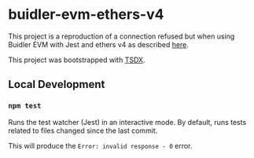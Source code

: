 # buidler-evm-ethers-v4

This project is a reproduction of a connection refused but when using
Buidler EVM with Jest and ethers v4 as described [here](https://github.com/nomiclabs/buidler/issues/681).

This project was bootstrapped with [TSDX](https://github.com/formik/tsdx).

## Local Development

### `npm test`

Runs the test watcher (Jest) in an interactive mode.
By default, runs tests related to files changed since the last commit.

This will produce the `Error: invalid response - 0` error.